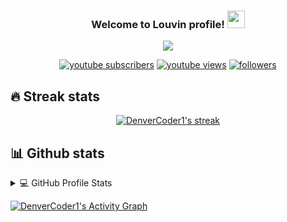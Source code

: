 <h3 align="center">
    Welcome to Louvin profile!
    <img src="https://media.giphy.com/media/hvRJCLFzcasrR4ia7z/giphy.gif" width="28">
  </h3>
  
  <!-- Typing SVG by DenverCoder1 - https://github.com/DenverCoder1/readme-typing-svg -->
  <p align="center">
    <a href="https://github.com/DenverCoder1/readme-typing-svg"><img src="https://readme-typing-svg.herokuapp.com?color=DE2C57&lines=Louvin+-+This+Is+My+Github;Small+Python+and+Web+developer.+;%2B1+month+of+coding+experience;I+share+some+cool+stuff+on+Youtube&center=true&width=380&height=45"></a>
  </p>
  
  <!-- Badges template - https://github.com/badges/shields -->
  <!-- YouTube Stats - https://github.com/DenverCoder1/github-readme-youtube-stats -->
  <!-- View counter - https://github.com/DenverCoder1/Simple-View-Counter -->
  <p align="center">
    <a href="https://www.youtube.com/channel/UCDXi6rK5MBvpQ-o4Gn5pJhg">
      <img alt="youtube subscribers" title="Subscribe to my YouTube channel" src="https://img.shields.io/youtube/channel/subscribers/UCQ31qUqeEyT403S_KC0RnYA?color=%23E05D44&label=SUBSCRIBE&logo=youtube&style=for-the-badge&labelColor=CE4630"/></a> 
    <a href="https://www.youtube.com/c/Louvinn">
      <img alt="youtube views" title="YouTube views" src="https://img.shields.io/youtube/channel/views/UCQ31qUqeEyT403S_KC0RnYA?color=%23E1AD0E&logo=youtube&style=for-the-badge&labelColor=C79600"/></a> 
    <a href="https://github.com/NotLouvin">
      <img alt="followers" title="Follow me on Github" src="https://img.shields.io/github/followers/Louvin?color=236ad3&labelColor=1155ba&style=for-the-badge&logo=github&label=Follow"/></a>
  </p>
  
  
  ## 🔥 Streak stats
  
  <!-- GitHub Readme Streak Stats - https://github.com/DenverCoder1/github-readme-streak-stats -->
  <p align="center">
    <a href="https://github.com/DenverCoder1/github-readme-streak-stats">
      <img title="🔥 Get streak stats for your profile at git.io/streak-stats" alt="DenverCoder1's streak" src="https://github-readme-streak-stats.herokuapp.com?user=NotLouvin&theme=monokai-metallian&hide_border=true"/>
    </a>
  
  <!-- Some badges are from https://github.com/Ileriayo/markdown-badges -->
  
  ## 📊 Github stats
  
  <!-- https://github.com/anuraghazra/github-readme-stats -->
  <details> 
    <summary>💻 GitHub Profile Stats</summary>
    <br/>
      <a href="https://github.com/anuraghazra/github-readme-stats"><img alt="DenverCoder1's Github Stats" src="https://denvercoder1-github-readme-stats.vercel.app/api/?username=Louvin&show_icons=true&count_private=true&theme=react&hide_border=true&bg_color=1F222E&title_color=F85D7F&icon_color=F8D866" height="192px"/></a>
    <a href="https://github.com/anuraghazra/github-readme-stats"><img alt="DenverCoder1's Top Languages" src="https://github-readme-stats.vercel.app/api/top-langs/?username=Louvin&langs_count=8&layout=compact&theme=react&hide_border=true&bg_color=1F222E&title_color=F85D7F&icon_color=F8D866" height="192px"/></a>
    <br/>
    <b>Note:</b> Top languages is only a metric of the languages my public code consists of and doesn't reflect experience or skill level.
  </details>
  
  
  <!-- https://github.com/ashutosh00710/github-readme-activity-graph -->
  <a href="https://github.com/ashutosh00710/github-readme-activity-graph"><img alt="DenverCoder1's Activity Graph" src="https://activity-graph.herokuapp.com/graph?username=Louvin&bg_color=1F222E&color=F8D866&line=F85D7F&point=FFFFFF&hide_border=true" /></a>
  
